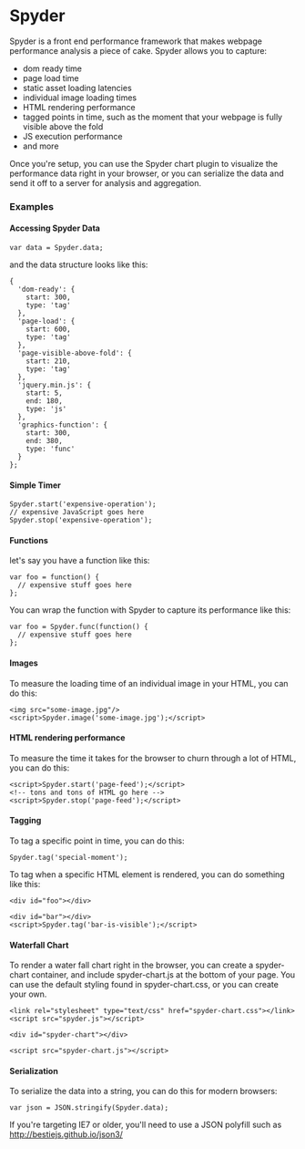 Spyder
======

Spyder is a front end performance framework that makes webpage performance analysis a piece of cake.  Spyder allows you to capture:

* dom ready time
* page load time
* static asset loading latencies
* individual image loading times
* HTML rendering performance
* tagged points in time, such as the moment that your webpage is fully visible above the fold
* JS execution performance
* and more

Once you're setup, you can use the Spyder chart plugin to visualize the performance data right in your browser, or you can serialize the data and send it off to a server for analysis and aggregation.

### Examples

#### Accessing Spyder Data

    var data = Spyder.data;
  
and the data structure looks like this:

    {
      'dom-ready': {
        start: 300,
        type: 'tag'
      },
      'page-load': {
        start: 600,
        type: 'tag'
      },
      'page-visible-above-fold': {
        start: 210,
        type: 'tag'
      },
      'jquery.min.js': {
        start: 5,
        end: 180,
        type: 'js'
      },
      'graphics-function': {
        start: 300,
        end: 380,
        type: 'func'
      }
    };

#### Simple Timer

    Spyder.start('expensive-operation');
    // expensive JavaScript goes here
    Spyder.stop('expensive-operation');

#### Functions

let's say you have a function like this:

    var foo = function() {
      // expensive stuff goes here
    };
    
You can wrap the function with Spyder to capture its performance like this:

    var foo = Spyder.func(function() {
      // expensive stuff goes here
    };
    
#### Images

To measure the loading time of an individual image in your HTML, you can do this:

    <img src="some-image.jpg"/>
    <script>Spyder.image('some-image.jpg');</script>
    
#### HTML rendering performance

To measure the time it takes for the browser to churn through a lot of HTML, you can do this:

    <script>Spyder.start('page-feed');</script>
    <!-- tons and tons of HTML go here -->
    <script>Spyder.stop('page-feed');</script>
    
    
#### Tagging

To tag a specific point in time, you can do this:

    Spyder.tag('special-moment');
    
To tag when a specific HTML element is rendered, you can do something like this:

    <div id="foo"></div>
   
    <div id="bar"></div>
    <script>Spyder.tag('bar-is-visible');</script>
    
#### Waterfall Chart

To render a water fall chart right in the browser, you can create a spyder-chart container, and include spyder-chart.js at the bottom of your page.  You can use the default styling found in spyder-chart.css, or you can create your own.

    <link rel="stylesheet" type="text/css" href="spyder-chart.css"></link>
    <script src="spyder.js"></script>
    
    <div id="spyder-chart"></div>
    
    <script src="spyder-chart.js"></script>
    
#### Serialization

To serialize the data into a string, you can do this for modern browsers:

    var json = JSON.stringify(Spyder.data);
    
If you're targeting IE7 or older, you'll need to use a JSON polyfill such as http://bestiejs.github.io/json3/

    

